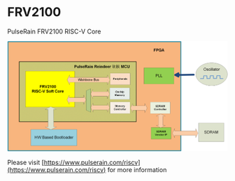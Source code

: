 # FRV2100
PulseRain FRV2100 RISC-V Core



![System Overview](https://github.com/PulseRain/FRV2100/raw/master/doc/system_overview.png "System Overview")


Please visit [https://www.pulserain.com/riscv](https://www.pulserain.com/riscv) for more information
